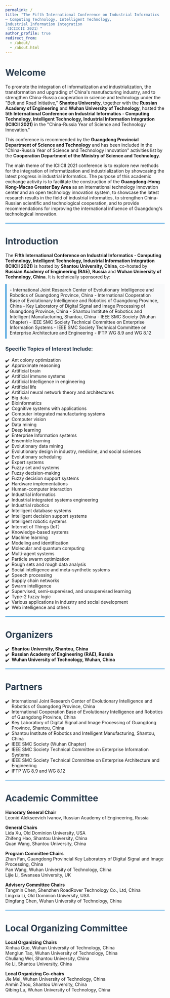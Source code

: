 ```yaml
---
permalink: /
title: "The Fifth International Conference on Industrial Informatics  
– Computing Technology, Intelligent Technology,  
Industrial Information Integration  
（ICIICII 2021）"
author_profile: true
redirect_from: 
  - /about/
  - /about.html
---
```


<style>
    h1, h2, h3, h4 {
        color: #2c3e50;
    }
    .highlight {
        background-color: #f8f9fa;
        padding: 10px;
        border-left: 4px solid #3498db;
        margin-bottom: 20px;
    }
    ul {
        list-style-type: none;
        padding: 0;
    }
    ul li {
        position: relative;
        padding-left: 20px;
    }
    ul li:before {
        content: "✔️";
        position: absolute;
        left: 0;
    }
    .divider {
        border-top: 2px solid #3498db;
        margin: 20px 0;
    }
</style>

# Welcome

To promote the integration of informatization and industrialization, the transformation and upgrading of China's manufacturing industry, and to strengthen China-Russia cooperation in science and technology under the "Belt and Road Initiative," **Shantou University**, together with the **Russian Academy of Engineering** and **Wuhan University of Technology**, hosted the **5th International Conference on Industrial Informatics - Computing Technology, Intelligent Technology, Industrial Information Integration (ICIICII 2021)** in the "China-Russia Year of Science and Technology Innovation."

This conference is recommended by the **Guangdong Provincial Department of Science and Technology** and has been included in the "China-Russia Year of Science and Technology Innovation" activities list by the **Cooperation Department of the Ministry of Science and Technology**.

The main theme of the ICIICII 2021 conference is to explore new methods for the integration of informatization and industrialization by showcasing the latest progress in industrial informatics. The purpose of this academic exchange activity is to facilitate the construction of the **Guangdong-Hong Kong-Macao Greater Bay Area** as an international technology innovation center and an open technology innovation system, to showcase the latest research results in the field of industrial informatics, to strengthen China-Russian scientific and technological cooperation, and to provide recommendations for improving the international influence of Guangdong's technological innovation.

<div class="divider"></div>

# Introduction

The **Fifth International Conference on Industrial Informatics - Computing Technology, Intelligent Technology, Industrial Information Integration (ICIICII 2021)** is hosted by **Shantou University, China**, co-hosted by **Russian Academy of Engineering (RAE), Russia** and **Wuhan University of Technology, China**. It is technically sponsored by:

<div class="highlight">
- International Joint Research Center of Evolutionary Intelligence and Robotics of Guangdong Province, China
- International Cooperation Base of Evolutionary Intelligence and Robotics of Guangdong Province, China
- Key Laboratory of Digital Signal and Image Processing of Guangdong Province, China
- Shantou Institute of Robotics and Intelligent Manufacturing, Shantou, China
- IEEE SMC Society (Wuhan Chapter)
- IEEE SMC Society Technical Committee on Enterprise Information Systems
- IEEE SMC Society Technical Committee on Enterprise Architecture and Engineering
- IFTP WG 8.9 and WG 8.12
</div>

### Specific Topics of Interest Include:

<ul>
    <li>Ant colony optimization</li>
    <li>Approximate reasoning</li>
    <li>Artificial brain</li>
    <li>Artificial immune systems</li>
    <li>Artificial Intelligence in engineering</li>
    <li>Artificial life</li>
    <li>Artificial neural network theory and architectures</li>
    <li>Big data</li>
    <li>Bioinformatics</li>
    <li>Cognitive systems with applications</li>
    <li>Computer integrated manufacturing systems</li>
    <li>Computer vision</li>
    <li>Data mining</li>
    <li>Deep learning</li>
    <li>Enterprise Information systems</li>
    <li>Ensemble learning</li>
    <li>Evolutionary data mining</li>
    <li>Evolutionary design in industry, medicine, and social sciences</li>
    <li>Evolutionary scheduling</li>
    <li>Expert systems</li>
    <li>Fuzzy set and systems</li>
    <li>Fuzzy decision-making</li>
    <li>Fuzzy decision support systems</li>
    <li>Hardware implementations</li>
    <li>Human-computer interaction</li>
    <li>Industrial informatics</li>
    <li>Industrial integrated systems engineering</li>
    <li>Industrial robotics</li>
    <li>Intelligent database systems</li>
    <li>Intelligent decision support systems</li>
    <li>Intelligent robotic systems</li>
    <li>Internet of Things (IoT)</li>
    <li>Knowledge-based systems</li>
    <li>Machine learning</li>
    <li>Modeling and identification</li>
    <li>Molecular and quantum computing</li>
    <li>Multi-agent systems</li>
    <li>Particle swarm optimization</li>
    <li>Rough sets and rough data analysis</li>
    <li>Social intelligence and meta-synthetic systems</li>
    <li>Speech processing</li>
    <li>Supply chain networks</li>
    <li>Swarm intelligence</li>
    <li>Supervised, semi-supervised, and unsupervised learning</li>
    <li>Type-2 fuzzy logic</li>
    <li>Various applications in industry and social development</li>
    <li>Web intelligence and others</li>
</ul>

<div class="divider"></div>

# Organizers

- **Shantou University, Shantou, China**
- **Russian Academy of Engineering (RAE), Russia**
- **Wuhan University of Technology, Wuhan, China**

<div class="divider"></div>

# Partners

- International Joint Research Center of Evolutionary Intelligence and Robotics of Guangdong Province, China
- International Cooperation Base of Evolutionary Intelligence and Robotics of Guangdong Province, China 
- Key Laboratory of Digital Signal and Image Processing of Guangdong Province, Shantou, China
- Shantou Institute of Robotics and Intelligent Manufacturing, Shantou, China
- IEEE SMC Society (Wuhan Chapter)
- IEEE SMC Society Technical Committee on Enterprise Information Systems
- IEEE SMC Society Technical Committee on Enterprise Architecture and Engineering
- IFTP WG 8.9 and WG 8.12

<div class="divider"></div>

# Academic Committee

**Honorary General Chair**  
Leonid Alekseevich Ivanov, Russian Academy of Engineering, Russia 

**General Chairs**  
Lida Xu, Old Dominion University, USA  
Zhifeng Hao, Shantou University, China  
Quan Wang, Shantou University, China

**Program Committee Chairs**  
Zhun Fan, Guangdong Provincial Key Laboratory of Digital Signal and Image Processing, China  
Pan Wang, Wuhan University of Technology, China  
Lijie Li, Swansea University, UK

**Advisory Committee Chairs**  
Tangmin Chen, Shenzhen RoadRover Technology Co., Ltd, China  
Lingxia Li, Old Dominion University, USA  
Dingfang Chen, Wuhan University of Technology, China

<div class="divider"></div>

# Local Organizing Committee

**Local Organizing Chairs**  
Xinhua Guo, Wuhan University of Technology, China  
Menglun Tao, Wuhan University of Technology, China  
Chuliang Wei, Shantou University, China  
Ke Li, Shantou University, China

**Local Organizing Co-chairs**  
Jie Mei, Wuhan University of Technology, China  
Anmin Zhou, Shantou University, China  
Qibing Lu, Wuhan University of Technology, China
